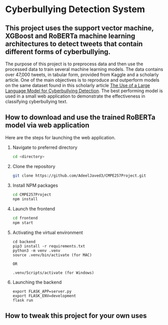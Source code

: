 # Cyberbullying Detection System
## This project uses the support vector machine, XGBoost and RoBERTa machine learning architectures to detect tweets that contain different forms of cyberbullying.

The purpose of this project is to preprocess data and then use the processed data to train several machine learning models. The data contains over 47,000 tweets, in tabular form, provided from Kaggle and a scholarly article. One of the main objectives is to reproduce and outperform models on the same dataset found in this scholarly article <a href="https://arxiv.org/pdf/2402.04088">The Use of a Large Language Model for Cyberbullying Detection</a>. 
The best performing model is used in a small web application to demonstrate the effectiveness in classifying cyberbullying text.

## How to download and use the trained RoBERTa model via web application

Here are the steps for launching the web application.

1. Navigate to preferred directory
    ```sh
   cd <directory>
   ```
2. Clone the repository
   ```sh
   git clone https://github.com/AdeelJaved3/CMPE257Project.git
   ```
3. Install NPM packages
   ```sh
   cd CMPE257Project
   npm install
   ```
4. Launch the frontend
   ```sh
   cd frontend
   npm start
   ```
5. Activating the virtual environment
   ```
   cd backend
   pip3 install -r requirements.txt
   python3 -m venv .venv
   source .venv/bin/activate (for MAC)
   
   OR

   .venv/Scripts/activate (for Windows)  
   ```
6. Launching the backend
   ```
   export FLASK_APP=server.py
   export FLASK_ENV=development
   flask run
   ```
   

## How to tweak this project for your own uses



